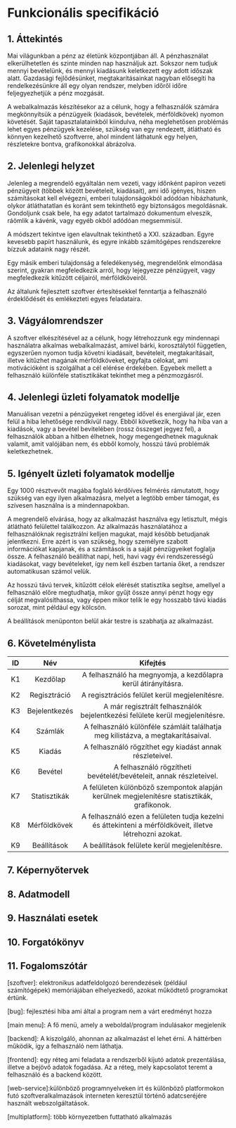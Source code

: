 # Funkcionális specifikáció

## 1. Áttekintés

Mai világunkban a pénz az életünk központjában áll. A pénzhasználat elkerülhetetlen és szinte minden nap használjuk azt. Sokszor nem tudjuk mennyi bevételünk, és mennyi kiadásunk keletkezett egy adott időszak alatt. Gazdasági fejlődésünket, megtakarításainkat nagyban elősegíti ha rendelkezésünkre áll egy olyan rendszer, melyben időről időre feljegyezhetjük a pénz mozgását. 

A webalkalmazás készítésekor az a célunk, hogy a felhasználók számára megkönnyítsük a pénzügyeik (kiadások, bevételek, mérföldkövek) nyomon követését. Saját tapasztalatainkból kiindulva, néha meglehetősen problémás lehet egyes pénzügyek kezelése, szükség van egy rendezett, átlátható és könnyen kezelhető szoftverre, ahol mindent láthatunk egy helyen, részletekre bontva, grafikonokkal ábrázolva. 

## 2. Jelenlegi helyzet

Jelenleg a megrendelő egyáltalán nem vezeti, vagy időnként papíron vezeti pénzügyeit (többek között bevételeit, kiadásait), ami idő igényes, hiszen számításokat kell elvégezni, emberi tulajdonságokból adódóan hibázhatunk, olykor átláthatatlan és koránt sem tekinthető egy biztonságos megoldásnak. Gondoljunk csak bele, ha egy adatot tartalmazó dokumentum elveszik, ráömlik a kávénk, vagy egyéb okból adódóan megsemmisül. 

A módszert tekintve igen elavultnak tekinthető a XXI. században. Egyre kevesebb papírt használunk, és egyre inkább számítógépes rendszerekre bízzuk adataink nagy részét.

Egy másik emberi tulajdonság a feledékenység, megrendelőnk elmondása szerint, gyakran megfeledkezik arról, hogy lejegyezze pénzügyeit, vagy megfeledkezik kitűzött céljairól, mérföldköveiről. 

Az általunk fejlesztett szoftver értesítésekkel fenntartja a felhasználó érdeklődését és emlékezteti egyes feladataira.

## 3. Vágyálomrendszer

A szoftver elkészítésével az a célunk, hogy létrehozzunk egy mindennapi használatra alkalmas webalkalmazást, amivel bárki, korosztálytól független, egyszerűen nyomon tudja követni kiadásait, bevételeit, megtakarításait, illetve kitűzhet magának mérföldköveket, egyfajta célokat, ami motivációként is szolgálhat a cél elérése érdekében. Egyebek mellett a felhasználó különféle statisztikákat tekinthet meg a pénzmozgásról.

## 4. Jelenlegi üzleti folyamatok modellje

Manuálisan vezetni a pénzügyeket rengeteg idővel és energiával jár, ezen felül a hiba lehetősége rendkívül nagy. Ebből következik, hogy ha hiba van a kiadások, vagy a bevétel bevitelében (rossz összeget jegyez fel), a felhasználók abban a hitben élhetnek, hogy megengedhetnek maguknak valamit, amit valójában nem, és ebből komoly, hosszú távú problémák keletkezhetnek.

## 5. Igényelt üzleti folyamatok modellje

Egy 1000 résztvevőt magába foglaló kérdőíves felmérés rámutatott, hogy szükség van egy ilyen alkalmazásra, melyet a legtöbb ember támogat, és szívesen használna is a mindennapokban.

A megrendelő elvárása, hogy az alkalmazást használva egy letisztult, mégis átlátható felülettel találkozzon. Az alkalmazás használatához a felhasználóknak regisztrálni kelljen magukat, majd később betudjanak jelentkezni. Erre azért is van szükség, hogy személyre szabott információkat kapjanak, és a számítások is a saját pénzügyeiket foglalja össze. A felhasználó beállíthat napi, heti, havi vagy évi rendszerességű kiadásokat, vagy bevételeket, így nem kell észben tartania őket, a rendszer automatikusan számol velük. 

Az hosszú távú tervek, kitűzött célok elérését statisztika segítse, amellyel a felhasználó előre megtudhatja, mikor gyűjt össze annyi pénzt hogy egy célját megvalósíthassa, vagy éppen mikor telik le egy hosszabb távú kiadás sorozat, mint például egy kölcsön. 

A beállítások menüponton belül akár testre is szabhatja az alkalmazást. 

## 6. Követelménylista

| ID  |      Név      |                                                Kifejtés                                                 |
| :-: | :-----------: | :-----------------------------------------------------------------------------------------------------: |
| K1  |   Kezdőlap    |                      A felhasználó ha megnyomja, a kezdőlapra kerül átirányításra.                      |
| K2  | Regisztráció  |                              A regisztrációs felület kerül megjelenítésre.                              |
| K3  | Bejelentkezés |              A már regisztrált felhasználók bejelentkezési felülete kerül megjelenítésre.               |
| K4  |    Számlák    |            A felhasználó különféle számláit találhatja meg kilistázva, a megtakarításaival.             |
| K5  |    Kiadás     |                         A felhasználó rögzíthet egy kiadást annak részleteivel.                         |
| K6  |    Bevétel    |                   A felhasználó rögzítheti bevételét/bevételeit, annak részleteivel.                    |
| K7  | Statisztikák  |       A felületen különböző szempontok alapján kerülnek megjelenítésre statisztikák, grafikonok.        |
| K8  | Mérföldkövek  | A felhasználó ezen a felületen tudja kezelni és áttekinteni a mérföldköveit, illetve létrehozni azokat. |
| K9  |  Beállítások  |                              A beállítások felülete kerül megjelenítésre.                               |

## 7. Képernyőtervek

## 8. Adatmodell

## 9. Használati esetek

## 10. Forgatókönyv

## 11. Fogalomszótár

[szoftver]:   elektronikus adatfeldolgozó berendezések (például számítógépek) memóriájában elhelyezkedő, azokat működtető programokat értünk.

[bug]: fejlesztési hiba ami által a program nem a várt eredményt hozza

[main menu]: A fő menü, amely a weboldal/program indulásakor megjelenik

[backend]: A kiszolgáló, ahonnan az alkalmazást el lehet érni. A háttérben működik, így a felhasználó nem láthatja.

[frontend]: egy réteg ami feladata a rendszerből kijutó adatok prezentálása, illetve a bejövő adatok fogadása. Az a réteg, mely kapcsolatot teremt a felhasználó és a backend között.

[web-service]:különböző programnyelveken írt és különböző platformokon futó szoftveralkalmazások interneten keresztül történő adatcseréjére használt webszolgáltatások.

[multiplatform]: több környezetben futtatható alkalmazás